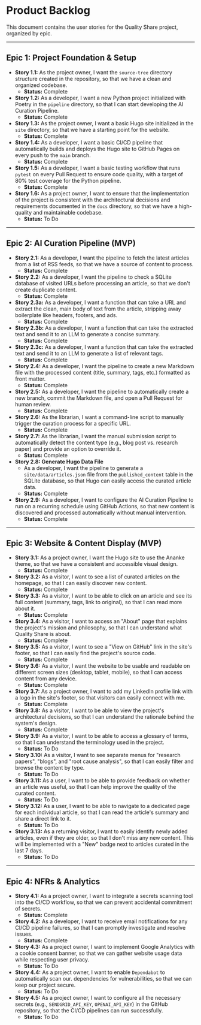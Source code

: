 # Product Backlog

This document contains the user stories for the Quality Share project, organized by epic.

---

## Epic 1: Project Foundation & Setup

*   **Story 1.1:** As the project owner, I want the `source-tree` directory structure created in the repository, so that we have a clean and organized codebase.
    *   **Status:** Complete
*   **Story 1.2:** As a developer, I want a new Python project initialized with Poetry in the `pipeline` directory, so that I can start developing the AI Curation Pipeline.
    *   **Status:** Complete
*   **Story 1.3:** As the project owner, I want a basic Hugo site initialized in the `site` directory, so that we have a starting point for the website.
    *   **Status:** Complete
*   **Story 1.4:** As a developer, I want a basic CI/CD pipeline that automatically builds and deploys the Hugo site to GitHub Pages on every push to the `main` branch.
    *   **Status:** Complete
*   **Story 1.5:** As a developer, I want a basic testing workflow that runs `pytest` on every Pull Request to ensure code quality, with a target of 80% test coverage for the Python pipeline.
    *   **Status:** Complete
*   **Story 1.6:** As a project owner, I want to ensure that the implementation of the project is consistent with the architectural decisions and requirements documented in the `docs` directory, so that we have a high-quality and maintainable codebase.
    *   **Status:** To Do

---

## Epic 2: AI Curation Pipeline (MVP)

*   **Story 2.1:** As a developer, I want the pipeline to fetch the latest articles from a list of RSS feeds, so that we have a source of content to process.
    *   **Status:** Complete
*   **Story 2.2:** As a developer, I want the pipeline to check a SQLite database of visited URLs before processing an article, so that we don't create duplicate content.
    *   **Status:** Complete
*   **Story 2.3a:** As a developer, I want a function that can take a URL and extract the clean, main body of text from the article, stripping away boilerplate like headers, footers, and ads.
    *   **Status:** Complete
*   **Story 2.3b:** As a developer, I want a function that can take the extracted text and send it to an LLM to generate a concise summary.
    *   **Status:** Complete
*   **Story 2.3c:** As a developer, I want a function that can take the extracted text and send it to an LLM to generate a list of relevant tags.
    *   **Status:** Complete
*   **Story 2.4:** As a developer, I want the pipeline to create a new Markdown file with the processed content (title, summary, tags, etc.) formatted as front matter.
    *   **Status:** Complete
*   **Story 2.5:** As a developer, I want the pipeline to automatically create a new branch, commit the Markdown file, and open a Pull Request for human review.
    *   **Status:** Complete
*   **Story 2.6:** As the librarian, I want a command-line script to manually trigger the curation process for a specific URL.
    *   **Status:** Complete
*   **Story 2.7:** As the librarian, I want the manual submission script to automatically detect the content type (e.g., blog post vs. research paper) and provide an option to override it.
    *   **Status:** Complete
*   **Story 2.8: Generate Hugo Data File**
    *   As a developer, I want the pipeline to generate a `site/data/articles.json` file from the `published_content` table in the SQLite database, so that Hugo can easily access the curated article data.
    *   **Status:** Complete
*   **Story 2.9:** As a developer, I want to configure the AI Curation Pipeline to run on a recurring schedule using GitHub Actions, so that new content is discovered and processed automatically without manual intervention.
    *   **Status:** Complete

---

## Epic 3: Website & Content Display (MVP)

*   **Story 3.1:** As a project owner, I want the Hugo site to use the Ananke theme, so that we have a consistent and accessible visual design.
    *   **Status:** Complete
*   **Story 3.2:** As a visitor, I want to see a list of curated articles on the homepage, so that I can easily discover new content.
    *   **Status:** Complete
*   **Story 3.3:** As a visitor, I want to be able to click on an article and see its full content (summary, tags, link to original), so that I can read more about it.
    *   **Status:** Complete
*   **Story 3.4:** As a visitor, I want to access an "About" page that explains the project's mission and philosophy, so that I can understand what Quality Share is about.
    *   **Status:** Complete
*   **Story 3.5:** As a visitor, I want to see a "View on GitHub" link in the site's footer, so that I can easily find the project's source code.
    *   **Status:** Complete
*   **Story 3.6:** As a visitor, I want the website to be usable and readable on different screen sizes (desktop, tablet, mobile), so that I can access content from any device.
    *   **Status:** Complete
*   **Story 3.7:** As a project owner, I want to add my LinkedIn profile link with a logo in the site's footer, so that visitors can easily connect with me.
    *   **Status:** Complete
*   **Story 3.8:** As a visitor, I want to be able to view the project's architectural decisions, so that I can understand the rationale behind the system's design.
    *   **Status:** Complete
*   **Story 3.9:** As a visitor, I want to be able to access a glossary of terms, so that I can understand the terminology used in the project.
    *   **Status:** To Do
*   **Story 3.10:** As a visitor, I want to see separate menus for "research papers", "blogs", and "root cause analysis", so that I can easily filter and browse the content by type.
    *   **Status:** To Do
*   **Story 3.11:** As a user, I want to be able to provide feedback on whether an article was useful, so that I can help improve the quality of the curated content.
    *   **Status:** To Do
*   **Story 3.12:** As a user, I want to be able to navigate to a dedicated page for each individual article, so that I can read the article's summary and share a direct link to it.
    *   **Status:** To Do
*   **Story 3.13:** As a returning visitor, I want to easily identify newly added articles, even if they are older, so that I don't miss any new content. This will be implemented with a "New" badge next to articles curated in the last 7 days.
    *   **Status:** To Do

---

## Epic 4: NFRs & Analytics

*   **Story 4.1:** As a project owner, I want to integrate a secrets scanning tool into the CI/CD workflow, so that we can prevent accidental commitment of secrets.
    *   **Status:** Complete
*   **Story 4.2:** As a developer, I want to receive email notifications for any CI/CD pipeline failures, so that I can promptly investigate and resolve issues.
    *   **Status:** Complete
*   **Story 4.3:** As a project owner, I want to implement Google Analytics with a cookie consent banner, so that we can gather website usage data while respecting user privacy.
    *   **Status:** To Do
*   **Story 4.4:** As a project owner, I want to enable `Dependabot` to automatically scan our. dependencies for vulnerabilities, so that we can keep our project secure.
    *   **Status:** To Do
*   **Story 4.5:** As a project owner, I want to configure all the necessary secrets (e.g., `SENDGRID_API_KEY`, `OPENAI_API_KEY`) in the GitHub repository, so that the CI/CD pipelines can run successfully.
    *   **Status:** To Do